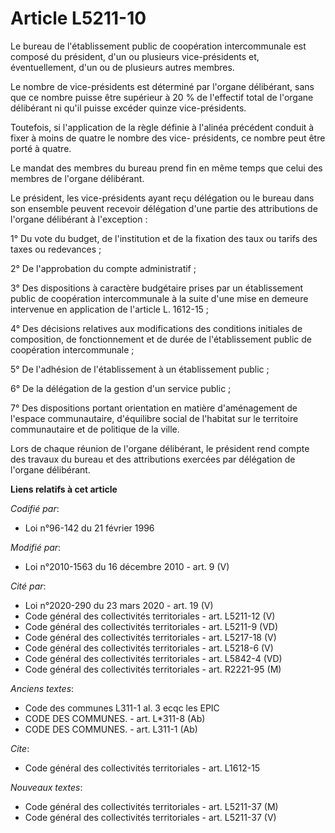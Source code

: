 # Article L5211-10

Le bureau de l'établissement public de coopération intercommunale est composé du président, d'un ou plusieurs vice-présidents
et, éventuellement, d'un ou de plusieurs autres membres.

Le nombre de vice-présidents est déterminé par l'organe délibérant, sans que ce nombre puisse être supérieur à 20 % de
l'effectif total de l'organe délibérant ni qu'il puisse excéder quinze vice-présidents.

Toutefois, si l'application de la règle définie à l'alinéa précédent conduit à fixer à moins de quatre le nombre des vice-
présidents, ce nombre peut être porté à quatre.  

Le mandat des membres du bureau prend fin en même temps que celui des membres de l'organe délibérant. 

Le président, les vice-présidents ayant reçu délégation ou le bureau dans son ensemble peuvent recevoir délégation d'une
partie des attributions de l'organe délibérant à l'exception : 

1° Du vote du budget, de l'institution et de la fixation des taux ou tarifs des taxes ou redevances ; 

2° De l'approbation du compte administratif ; 

3° Des dispositions à caractère budgétaire prises par un établissement public de coopération intercommunale à la suite d'une
mise en demeure intervenue en application de l'article L. 1612-15 ; 

4° Des décisions relatives aux modifications des conditions initiales de composition, de fonctionnement et de durée de
l'établissement public de coopération intercommunale ; 

5° De l'adhésion de l'établissement à un établissement public ; 

6° De la délégation de la gestion d'un service public ; 

7° Des dispositions portant orientation en matière d'aménagement de l'espace communautaire, d'équilibre social de l'habitat
sur le territoire communautaire et de politique de la ville. 

Lors de chaque réunion de l'organe délibérant, le président rend compte des travaux du bureau et des attributions exercées
par délégation de l'organe délibérant.

**Liens relatifs à cet article**

_Codifié par_:

  - Loi n°96-142 du 21 février 1996

_Modifié par_:

  - Loi n°2010-1563 du 16 décembre 2010 - art. 9 (V)

_Cité par_:

  - Loi n°2020-290 du 23 mars 2020 - art. 19 (V)
  - Code général des collectivités territoriales - art. L5211-12 (V)
  - Code général des collectivités territoriales - art. L5211-9 (VD)
  - Code général des collectivités territoriales - art. L5217-18 (V)
  - Code général des collectivités territoriales - art. L5218-6 (V)
  - Code général des collectivités territoriales - art. L5842-4 (VD)
  - Code général des collectivités territoriales - art. R2221-95 (M)

_Anciens textes_:

  - Code des communes L311-1 al. 3 ecqc les EPIC
  - CODE DES COMMUNES. - art. L*311-8 (Ab)
  - CODE DES COMMUNES. - art. L311-1 (Ab)

_Cite_:

  - Code général des collectivités territoriales - art. L1612-15

_Nouveaux textes_:

  - Code général des collectivités territoriales - art. L5211-37 (M)
  - Code général des collectivités territoriales - art. L5211-37 (V)
